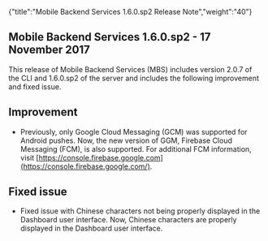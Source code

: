 {"title":"Mobile Backend Services 1.6.0.sp2 Release Note","weight":"40"}

## Mobile Backend Services 1.6.0.sp2 - 17 November 2017

This release of Mobile Backend Services (MBS) includes version 2.0.7 of the CLI and 1.6.0.sp2 of the server and includes the following improvement and fixed issue.

## Improvement

* Previously, only Google Cloud Messaging (GCM) was supported for Android pushes. Now, the new version of GGM, Firebase Cloud Messaging (FCM), is also supported. For additional FCM information, visit [https://console.firebase.google.com](https://console.firebase.google.com/).

## Fixed issue

* Fixed issue with Chinese characters not being properly displayed in the Dashboard user interface. Now, Chinese characters are properly displayed in the Dashboard user interface.
